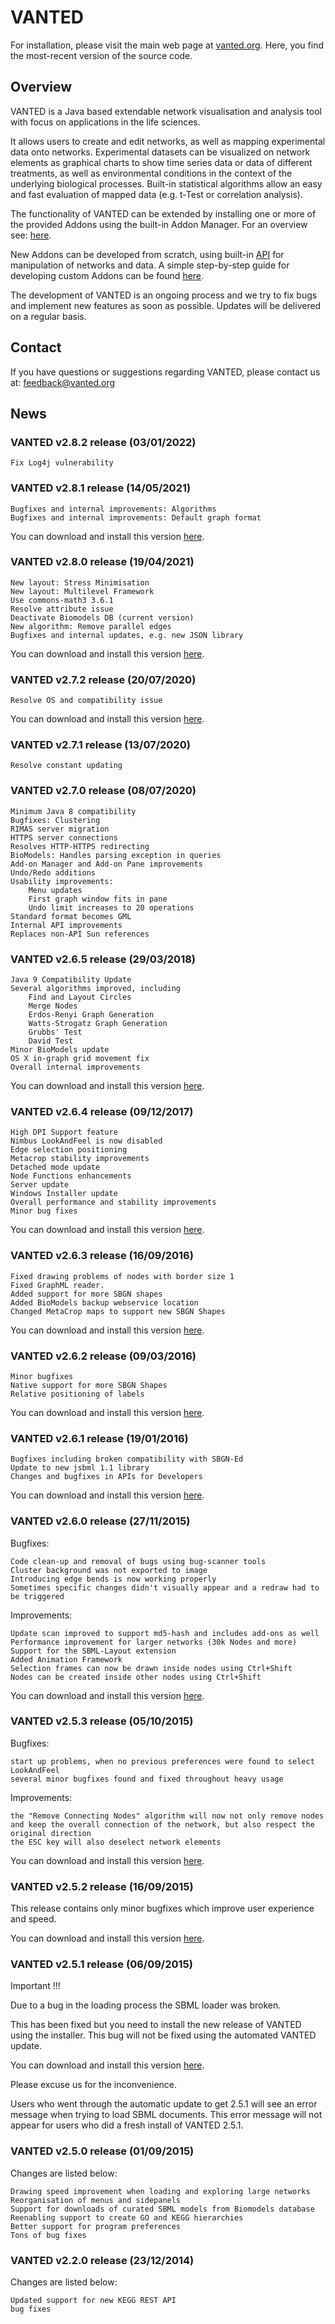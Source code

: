# VANTED #

For installation, please visit the main web page at
[vanted.org](http://vanted.org).
Here, you find the most-recent version of the source code.

## Overview ##

VANTED is a Java based extendable network visualisation and analysis tool with focus on applications in the life sciences.

It allows users to create and edit networks, as well as mapping experimental data onto networks. Experimental datasets can be visualized on network elements as graphical charts to show time series data or data of different treatments, as well as environmental conditions in the context of the underlying biological processes. Built-in statistical algorithms allow an easy and fast evaluation of mapped data (e.g. t-Test or correlation analysis).

The functionality of VANTED can be extended by installing one or more of the provided Addons using the built-in Addon Manager. For an overview see: [here](https://www.cls.uni-konstanz.de/software/vanted/add-ons).

New Addons can be developed from scratch, using built-in [API](https://kim25.wwwdns.kim.uni-konstanz.de/vanted/javadoc/) for manipulation of networks and data. A simple step-by-step guide for developing custom Addons can be found [here](https://github.com/LSI-UniKonstanz/vanted/wiki).

The development of VANTED is an ongoing process and we try to fix bugs and implement new features as soon as possible. Updates will be delivered on a regular basis.

## Contact ##

If you have questions or suggestions regarding VANTED, please contact us at:
[feedback@vanted.org](mailto:feedback@vanted.org)

## News ##

### VANTED v2.8.2 release (03/01/2022) ###
    Fix Log4j vulnerability

### VANTED v2.8.1 release (14/05/2021) ###
    Bugfixes and internal improvements: Algorithms
    Bugfixes and internal improvements: Default graph format

You can download and install this version [here](http://kim25.wwwdns.kim.uni-konstanz.de/vanted/release/2.8.1).

### VANTED v2.8.0 release (19/04/2021) ###
    New layout: Stress Minimisation
    New layout: Multilevel Framework
    Use commons-math3 3.6.1
    Resolve attribute issue
    Deactivate Biomodels DB (current version)
    New algorithm: Remove parallel edges
    Bugfixes and internal updates, e.g. new JSON library

You can download and install this version [here](http://kim25.wwwdns.kim.uni-konstanz.de/vanted/release/2.8.0).

### VANTED v2.7.2 release (20/07/2020) ###
    Resolve OS and compatibility issue

You can download and install this version [here](http://kim25.wwwdns.kim.uni-konstanz.de/vanted/release/2.7.2).

### VANTED v2.7.1 release (13/07/2020) ###
    Resolve constant updating

### VANTED v2.7.0 release (08/07/2020) ###
    Minimum Java 8 compatibility
    Bugfixes: Clustering
    RIMAS server migration
    HTTPS server connections
    Resolves HTTP-HTTPS redirecting
    BioModels: Handles parsing exception in queries
    Add-on Manager and Add-on Pane improvements
    Undo/Redo additions
    Usability improvements:
        Menu updates
        First graph window fits in pane
        Undo limit increases to 20 operations
    Standard format becomes GML
    Internal API improvements
    Replaces non-API Sun references

### VANTED v2.6.5 release (29/03/2018) ###

    Java 9 Compatibility Update
    Several algorithms improved, including
        Find and Layout Circles
        Merge Nodes
        Erdos-Renyi Graph Generation
        Watts-Strogatz Graph Generation
        Grubbs' Test
        David Test
    Minor BioModels update
    OS X in-graph grid movement fix
    Overall internal improvements

You can download and install this version [here](http://kim25.wwwdns.kim.uni-konstanz.de/vanted/release/2.6.5).

### VANTED v2.6.4 release (09/12/2017) ###

    High DPI Support feature
    Nimbus LookAndFeel is now disabled
    Edge selection positioning
    Metacrop stability improvements
    Detached mode update
    Node Functions enhancements
    Server update
    Windows Installer update
    Overall performance and stability improvements
    Minor bug fixes

You can download and install this version [here](http://kim25.wwwdns.kim.uni-konstanz.de/vanted/release/2.6.4).

### VANTED v2.6.3 release (16/09/2016) ###

    Fixed drawing problems of nodes with border size 1
    Fixed GraphML reader.
    Added support for more SBGN shapes
    Added BioModels backup webservice location
    Changed MetaCrop maps to support new SBGN Shapes

You can download and install this version [here](http://kim25.wwwdns.kim.uni-konstanz.de/vanted/release/2.6.3).

### VANTED v2.6.2 release (09/03/2016) ###

    Minor bugfixes
    Native support for more SBGN Shapes
    Relative positioning of labels

You can download and install this version [here](http://kim25.wwwdns.kim.uni-konstanz.de/vanted/release/2.6.2).

### VANTED v2.6.1 release (19/01/2016) ###

    Bugfixes including broken compatibility with SBGN-Ed
    Update to new jsbml 1.1 library
    Changes and bugfixes in APIs for Developers

You can download and install this version [here](http://kim25.wwwdns.kim.uni-konstanz.de/vanted/release/2.6.1).

### VANTED v2.6.0 release (27/11/2015) ###
Bugfixes:

    Code clean-up and removal of bugs using bug-scanner tools
    Cluster background was not exported to image
    Introducing edge bends is now working properly
    Sometimes specific changes didn't visually appear and a redraw had to be triggered

Improvements:

    Update scan improved to support md5-hash and includes add-ons as well
    Performance improvement for larger networks (30k Nodes and more)
    Support for the SBML-Layout extension
    Added Animation Framework
    Selection frames can now be drawn inside nodes using Ctrl+Shift
    Nodes can be created inside other nodes using Ctrl+Shift

You can download and install this version [here](http://kim25.wwwdns.kim.uni-konstanz.de/vanted/release/2.6.0).

### VANTED v2.5.3 release (05/10/2015) ###
Bugfixes:

    start up problems, when no previous preferences were found to select LookAndFeel
    several minor bugfixes found and fixed throughout heavy usage

Improvements:

    the "Remove Connecting Nodes" algorithm will now not only remove nodes and keep the overall connection of the network, but also respect the original direction
    the ESC key will also deselect network elements

You can download and install this version [here](http://kim25.wwwdns.kim.uni-konstanz.de/vanted/release/2.5.3).

### VANTED v2.5.2 release (16/09/2015) ###
This release contains only minor bugfixes which improve user experience and speed.

You can download and install this version [here](http://kim25.wwwdns.kim.uni-konstanz.de/vanted/release/2.5.2).

### VANTED v2.5.1 release (06/09/2015) ###
Important !!!

Due to a bug in the loading process the SBML loader was broken.

This has been fixed but you need to install the new release of VANTED using the installer. This bug will not be fixed using the automated VANTED update.

You can download and install this version [here](http://kim25.wwwdns.kim.uni-konstanz.de/vanted/release/2.5.1).

Please excuse us for the inconvenience.

Users who went through the automatic update to get 2.5.1 will see an error message when trying to load SBML documents. This error message will not appear for users who did a fresh install of VANTED 2.5.1.

### VANTED v2.5.0 release (01/09/2015) ###
Changes are listed below:

    Drawing speed improvement when loading and exploring large networks
    Reorganisation of menus and sidepanels
    Support for downloads of curated SBML models from Biomodels database
    Reenabling support to create GO and KEGG hierarchies
    Better support for program preferences
    Tons of bug fixes

### VANTED v2.2.0 release (23/12/2014) ###
Changes are listed below:

    Updated support for new KEGG REST API
    bug fixes
